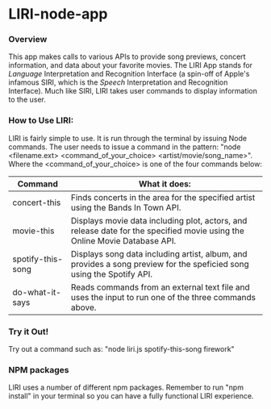 # LIRI-node-app

### Overview
This app makes calls to various APIs to provide song previews, concert information, and data about your favorite movies. The LIRI App stands for _Language_ Interpretation and Recognition Interface (a spin-off of Apple's infamous SIRI, which is the _Speech_ Interpretation and Recognition Interface). Much like SIRI, LIRI takes user commands to display information to the user. 

### How to Use LIRI:
LIRI is fairly simple to use. It is run through the terminal by issuing Node commands. The user needs to issue a command in the pattern: "node <filename.ext> <command_of_your_choice> <artist/movie/song_name>". Where the <command_of_your_choice> is one of the four commands below: 

Command      | What it does:
------------- | --------------
concert-this | Finds concerts in the area for the specified artist using the Bands In Town API.
movie-this | Displays movie data including plot, actors, and release date for the specified movie using the Online Movie Database API.
spotify-this-song | Displays song data including artist, album, and provides a song preview for the speficied song using the Spotify API.
do-what-it-says | Reads commands from an external text file and uses the input to run one of the three commands above. 

### Try it Out! 
Try out a command such as: "node liri.js spotify-this-song firework" 

### NPM packages
LIRI uses a number of different npm packages. Remember to run "npm install" in your terminal so you can have a fully functional LIRI experience. 
